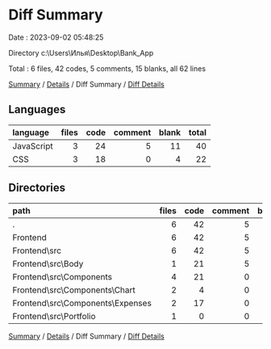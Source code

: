 # Diff Summary

Date : 2023-09-02 05:48:25

Directory c:\\Users\\Илья\\Desktop\\Bank_App

Total : 6 files,  42 codes, 5 comments, 15 blanks, all 62 lines

[Summary](results.md) / [Details](details.md) / Diff Summary / [Diff Details](diff-details.md)

## Languages
| language | files | code | comment | blank | total |
| :--- | ---: | ---: | ---: | ---: | ---: |
| JavaScript | 3 | 24 | 5 | 11 | 40 |
| CSS | 3 | 18 | 0 | 4 | 22 |

## Directories
| path | files | code | comment | blank | total |
| :--- | ---: | ---: | ---: | ---: | ---: |
| . | 6 | 42 | 5 | 15 | 62 |
| Frontend | 6 | 42 | 5 | 15 | 62 |
| Frontend\\src | 6 | 42 | 5 | 15 | 62 |
| Frontend\\src\\Body | 1 | 21 | 5 | 9 | 35 |
| Frontend\\src\\Components | 4 | 21 | 0 | 5 | 26 |
| Frontend\\src\\Components\\Chart | 2 | 4 | 0 | 1 | 5 |
| Frontend\\src\\Components\\Expenses | 2 | 17 | 0 | 4 | 21 |
| Frontend\\src\\Portfolio | 1 | 0 | 0 | 1 | 1 |

[Summary](results.md) / [Details](details.md) / Diff Summary / [Diff Details](diff-details.md)